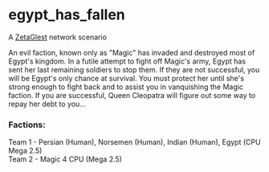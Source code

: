 # egypt_has_fallen

A [ZetaGlest](https://github.com/ZetaGlest) network scenario

An evil faction, known only as "Magic" has invaded and destroyed most
of Egypt's kingdom. In a futile attempt to fight off Magic's army,
Egypt has sent her last remaining soldiers to stop them. If they are
not successful, you will be Egypt's only chance at survival. You must
protect her until she's strong enough to fight back and to assist you
in vanquishing the Magic faction. If you are successful, Queen
Cleopatra will figure out some way to repay her debt to you...

### Factions:

Team 1 - Persian (Human), Norsemen (Human), Indian (Human), Egypt (CPU Mega 2.5)<br />
Team 2 - Magic 4 CPU (Mega 2.5)
